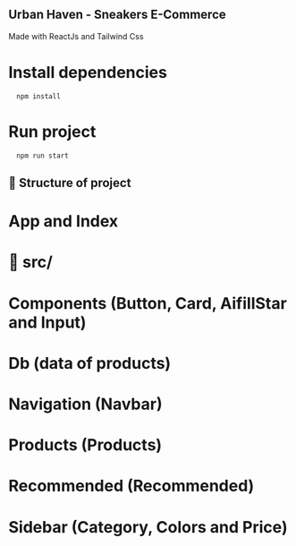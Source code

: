 ## Urban Haven - Sneakers E-Commerce 
Made with ReactJs and Tailwind Css


# Install dependencies
```
  npm install
```

# Run project
```
  npm run start
```

## 📂 Structure of project

# App and Index

# 📂 src/ 

# Components (Button, Card, AifillStar and Input)

# Db (data of products)

# Navigation (Navbar)

# Products (Products)

# Recommended (Recommended)

# Sidebar (Category, Colors and Price)